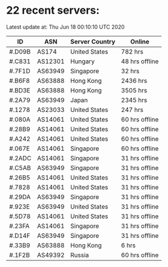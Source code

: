 # 22 recent servers:

Latest update at: Thu Jun 18 00:10:10 UTC 2020

| ID | ASN | Server Country | Online |
| -- | --- | -------------- | ------ |
| #.D09B | AS174 | United States | 782 hrs |
| #.C831 | AS12301 | Hungary | 48 hrs offline |
| #.7F1D | AS63949 | Singapore | 32 hrs |
| #.B6F8 | AS63888 | Hong Kong | 2436 hrs |
| #.BD3E | AS63888 | Hong Kong | 3505 hrs |
| #.2A79 | AS63949 | Japan | 2345 hrs |
| #.1278 | AS23033 | United States | 247 hrs |
| #.080A | AS14061 | United States | 60 hrs offline |
| #.28B9 | AS14061 | United States | 60 hrs offline |
| #.A242 | AS14061 | United States | 60 hrs offline |
| #.067E | AS14061 | Singapore | 60 hrs offline |
| #.2ADC | AS14061 | Singapore | 31 hrs offline |
| #.C5AB | AS63949 | Singapore | 31 hrs offline |
| #.26B5 | AS14061 | United States | 31 hrs offline |
| #.7828 | AS14061 | United States | 31 hrs offline |
| #.29DA | AS63949 | Singapore | 31 hrs offline |
| #.923E | AS63949 | United States | 31 hrs offline |
| #.5D78 | AS14061 | United States | 31 hrs offline |
| #.23FA | AS14061 | Singapore | 31 hrs offline |
| #.D14F | AS63949 | Singapore | 31 hrs offline |
| #.33B9 | AS63888 | Hong Kong | 6 hrs |
| #.1F2B | AS49392 | Russia | 60 hrs offline |


